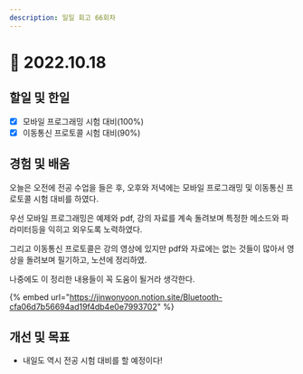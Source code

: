 ```yaml
---
description: 일일 회고 66회차
---
```


# 🙁 2022.10.18

## 할일 및 한일&#x20;

* [x] 모바일 프로그래밍 시험 대비(100%)&#x20;
* [x] 이동통신 프로토콜 시험 대비(90%)&#x20;

## 경험 및 배움&#x20;

오늘은 오전에 전공 수업을 들은 후, 오후와 저녁에는 모바일 프로그래밍 및 이동통신 프로토콜 시험 대비를 하였다.

우선 모바일 프로그래밍은 예제와 pdf, 강의 자료를 계속 돌려보며 특정한 메소드와 파라미터등을 익히고 외우도록 노력하였다.

그리고 이동통신 프로토콜은 강의 영상에 있지만 pdf와 자료에는 없는 것들이 많아서 영상을 돌려보며 필기하고, 노션에 정리하였.

나중에도 이 정리한 내용들이 꼭 도움이 될거라 생각한다.&#x20;

{% embed url="https://jinwonyoon.notion.site/Bluetooth-cfa06d7b56694ad19f4db4e0e7993702" %}

## 개선 및 목표&#x20;

* 내일도 역시 전공 시험 대비를 할 예정이다!&#x20;
